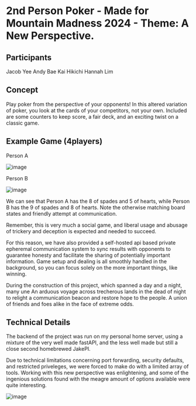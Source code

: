 

# 2nd Person Poker - Made for Mountain Madness 2024 - Theme: A New Perspective.

## Participants
Jacob Yee
Andy Bae
Kai Hikichi
Hannah Lim

## Concept

Play poker from the perspective of your opponents! In this altered variation of poker, you look at the cards of your competitors, not your own. Included are some counters to keep score, a fair deck, and an exciting twist on a classic game. 

## Example Game (4players)
Person A


![image](https://github.com/jakekyee/secondpersonpoker/assets/99901262/3842dfac-2392-44b6-91a3-cf1fc1ed709a)


Person B


![image](https://github.com/jakekyee/secondpersonpoker/assets/99901262/d9801a94-72be-4893-8020-e802d77b2021)


We can see that Person A has the 8 of spades and 5 of hearts, while Person B has the 9 of spades and 8 of hearts. Note the otherwise matching board states and friendly attempt at communication.


Remember, this is very much a social game, and liberal usage and abusage of trickery and deception is expected and needed to succeed. 

For this reason, we have also provided a self-hosted api based private epheremal communication system to sync results with opponents to guarantee honesty and facilitate the sharing of potentially important information. Game setup and dealing is all smoothly handled in the background, so you can focus solely on the more important things, like winning.



During the construction of this project, which spanned a day and a night, many une
An arduous voyage across trecherous lands in the dead of night to relight a communication beacon and restore hope to the people.
A union of friends and foes alike in the face of extreme odds. 



## Technical Details

The backend of the project was run on my personal home server, using a mixture of the very well made fastAPI, and the less well made but still a close second homebrewed JakePI. 

Due to technical limitations concerning port forwarding, security defaults, and restricted priveleges, we were forced to make do with a limited array of tools. Working with this new perspective was enlightening, and some of the ingenious solutions found with the meagre amount of options available were quite interesting. 


![image](https://github.com/jakekyee/secondpersonpoker/assets/99901262/8cacb91b-1bc8-4172-a7d8-39bc8f91bd7d)



